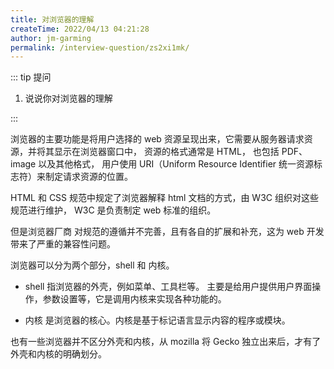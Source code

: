 ```yaml
---
title: 对浏览器的理解
createTime: 2022/04/13 04:21:28
author: jm-garming
permalink: /interview-question/zs2xi1mk/
---
```


::: tip 提问

1. 说说你对浏览器的理解

:::

浏览器的主要功能是将用户选择的 web 资源呈现出来，它需要从服务器请求资源，并将其显示在浏览器窗口中，
资源的格式通常是 HTML， 也包括 PDF、image 以及其他格式，
用户使用 URI（Uniform Resource Identifier 统一资源标志符）来制定请求资源的位置。

HTML 和 CSS 规范中规定了浏览器解释 html 文档的方式，由 W3C 组织对这些规范进行维护，
W3C 是负责制定 web 标准的组织。

但是浏览器厂商 对规范的遵循并不完善，且有各自的扩展和补充，这为 web 开发带来了严重的兼容性问题。

浏览器可以分为两个部分，shell 和 内核。

- shell 指浏览器的外壳，例如菜单、工具栏等。
  主要是给用户提供用户界面操作，参数设置等，它是调用内核来实现各种功能的。

- 内核 是浏览器的核心。内核是基于标记语言显示内容的程序或模块。

也有一些浏览器并不区分外壳和内核，从 mozilla 将 Gecko 独立出来后，才有了外壳和内核的明确划分。
